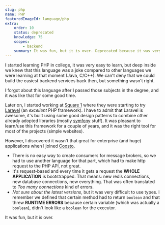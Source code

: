 ```yaml
---
slug: php
name: PHP
featuredImageId: language/php
extra:
    order: 10
    status: deprecated
    knowledge: 75
    scopes:
        - backend
    summary: It was fun, but it is over. Deprecated because it was very limited to request-based architecture.
---
```


I started learning PHP in college, it was very easy to learn, but deep inside we knew that this language was a joke compared to other languages we were learning at that moment (Java, C/C++). We can't deny that we could build the easiest backend services back then, but something wasn't right.

I forgot about this language after I passed those subjects in the degree, and it was like that for some good time.

Later on, I started working at [Square 1](/career/square-1) where they were starting to try [Laravel](/framework/laravel) (an _excellent_ PHP framework). I have to admit that Laravel is awesome, it's built using some good design patterns to combine other already adopted libraries (mostly [symfony](https://symfony.com/) stuff). It was pleasant to learn/use this framework for a couple of years, and it was the right tool for most of the projects (simple websites).

However, I discovered it wasn't that great for enterprise (and huge) applications when I joined [Coosto](/career/coosto).
* There is no easy way to create consumers for message brokers, so we had to use another language for that part, which had to make http request to the PHP API, not great.
* It's request-based and every time it gets a request the **WHOLE APPLICATION** is bootstrapped. That means: new redis connections, new database connections, new everything. That was often translated to _Too many connections_ kind of errors.
* _Not sure about the latest versions_, but it was very difficult to use types. I remember we defined that certain method had to return `boolean` and that threw **RUNTIME ERRORS** because certain variable (which was actually a `boolean`), didn't look like a `boolean` for the executor.

It was fun, but it is over.
